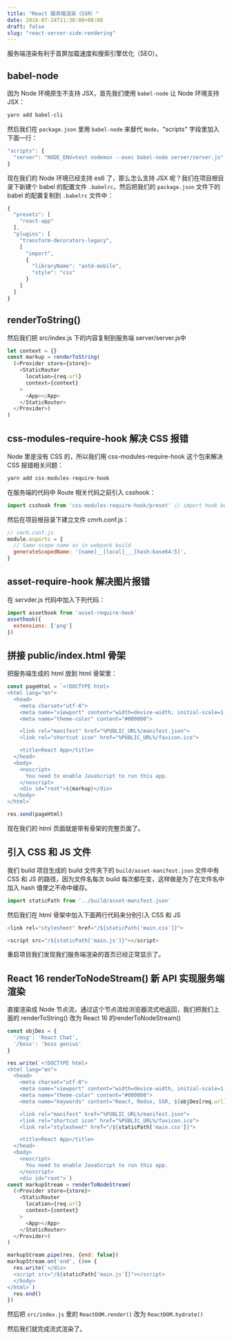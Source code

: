 ```yaml
---
title: "React 服务端渲染（SSR）"
date: 2018-07-24T21:38:00+08:00
draft: false
slug: "react-server-side-rendering"
---
```


服务端渲染有利于首屏加载速度和搜索引擎优化（SEO）。

## babel-node

因为 Node 环境原生不支持 JSX，首先我们使用 `babel-node` 让 Node 环境支持 JSX：

```js
yarn add babel-cli
```

然后我们在 `package.json` 里用 `babel-node` 来替代 `Node`，"scripts" 字段里加入下面一行：

```js
"scripts": {
  "server": "NODE_ENV=test nodemon --exec babel-node server/server.js",
}
```

现在我们的 Node 环境已经支持 es6 了，那么怎么支持 JSX 呢？我们在项目根目录下新建个 babel 的配置文件 `.babelrc`，然后把我们的 `package.json` 文件下的 babel 的配置复制到 `.babelrc` 文件中：

```js
{
  "presets": [
    "react-app"
  ],
  "plugins": [
    "transform-decorators-legacy",
    [
      "import",
      {
        "libraryName": "antd-mobile",
        "style": "css"
      }
    ]
  ]
}
```

## renderToString()

然后我们把 src/index.js 下的内容复制到服务端 server/server.js中

```js
let context = {}
const markup = renderToString(
  (<Provider store={store}>
    <StaticRouter
      location={req.url}
      context={context}
    >
      <App></App>
    </StaticRouter>
  </Provider>)
)
```

## css-modules-require-hook 解决 CSS 报错

Node 里是没有 CSS 的，所以我们用 css-modules-require-hook 这个包来解决 CSS 报错相关问题：

```js
yarn add css-modules-require-hook
```

在服务端的代码中 Route 相关代码之前引入 csshook：

```js
import csshook from 'css-modules-require-hook/preset' // import hook before routes
```

然后在项目根目录下建立文件 cmrh.conf.js：

```js
// cmrh.conf.js
module.exports = {
  // Same scope name as in webpack build
  generateScopedName: '[name]__[local]___[hash:base64:5]',
}
```

## asset-require-hook 解决图片报错

在 servder.js 代码中加入下列代码：

```js
import assethook from 'asset-require-hook'
assethook({
  extensions: ['png']
})
```

## 拼接 public/index.html 骨架

把服务端生成的 html 放到 html 骨架里：

```js
const pageHtml = `<!DOCTYPE html>
<html lang="en">
  <head>
    <meta charset="utf-8">
    <meta name="viewport" content="width=device-width, initial-scale=1, shrink-to-fit=no">
    <meta name="theme-color" content="#000000">

    <link rel="manifest" href="%PUBLIC_URL%/manifest.json">
    <link rel="shortcut icon" href="%PUBLIC_URL%/favicon.ico">

    <title>React App</title>
  </head>
  <body>
    <noscript>
      You need to enable JavaScript to run this app.
    </noscript>
    <div id="root">${markup}</div>
  </body>
</html>`

res.send(pageHtml)
```

现在我们的 html 页面就是带有骨架的完整页面了。

## 引入 CSS 和 JS 文件

我们 build 项目生成的 build 文件夹下的 `build/asset-manifest.json` 文件中有 CSS 和 JS 的路径，因为文件名每次 build 每次都在变，这样做是为了在文件名中加入 hash 值使之不命中缓存。

```js
import staticPath from '../build/asset-manifest.json'
```

然后我们在 html 骨架中加入下面两行代码来分别引入 CSS 和 JS

```js
<link rel="stylesheet" href="/${staticPath['main.css']}">

<script src="/${staticPath['main.js']}"></script>
```

重启项目我们发现我们服务端渲染的首页已经正常显示了。

## React 16 renderToNodeStream() 新 API 实现服务端渲染

直接渲染成 Node 节点流，通过这个节点流给浏览器流式地返回，我们把我们上面的 renderToString() 改为 React 16 的renderToNodeStream()

```js
const objDes = {
  '/msg': 'React Chat',
  '/boss': 'boss genius'
}

res.write(`<!DOCTYPE html>
<html lang="en">
  <head>
    <meta charset="utf-8">
    <meta name="viewport" content="width=device-width, initial-scale=1, shrink-to-fit=no">
    <meta name="theme-color" content="#000000">
    <meta name="keywords" content="React, Redux, SSR, ${objDes[req.url]}">

    <link rel="manifest" href="%PUBLIC_URL%/manifest.json">
    <link rel="shortcut icon" href="%PUBLIC_URL%/favicon.ico">
    <link rel="stylesheet" href="/${staticPath['main.css']}">

    <title>React App</title>
  </head>
  <body>
    <noscript>
      You need to enable JavaScript to run this app.
    </noscript>
    <div id="root">`)
const markupStream = renderToNodeStream(
  (<Provider store={store}>
    <StaticRouter
      location={req.url}
      context={context}
    >
      <App></App>
    </StaticRouter>
  </Provider>)
)

markupStream.pipe(res, {end: false})
markupStream.on('end', ()=> {
  res.write(`</div>
  <script src="/${staticPath['main.js']}"></script>
  </body>
</html>`)
  res.end()
})

```

然后把 `src/index.js` 里的 `ReactDOM.render()` 改为 `ReactDOM.hydrate()`

然后我们就完成流式渲染了。